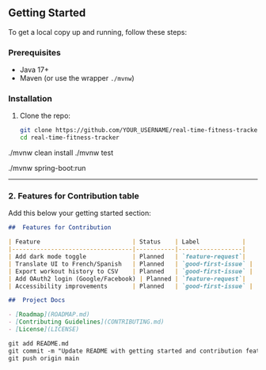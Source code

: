 
##  Getting Started

To get a local copy up and running, follow these steps:

### Prerequisites

- Java 17+
- Maven (or use the wrapper `./mvnw`)

### Installation

1. Clone the repo:

   ```bash
   git clone https://github.com/YOUR_USERNAME/real-time-fitness-tracker.git
   cd real-time-fitness-tracker

./mvnw clean install
./mvnw test

./mvnw spring-boot:run


---

###  2. **Features for Contribution** table

Add this below your getting started section:

```markdown
##  Features for Contribution

| Feature                          | Status    | Label            |
|----------------------------------|-----------|------------------|
| Add dark mode toggle             | Planned   | `feature-request`|
| Translate UI to French/Spanish   | Planned   | `good-first-issue` |
| Export workout history to CSV    | Planned   | `good-first-issue` |
| Add OAuth2 login (Google/Facebook) | Planned | `feature-request`|
| Accessibility improvements       | Planned   | `good-first-issue` |

##  Project Docs

- [Roadmap](ROADMAP.md)
- [Contributing Guidelines](CONTRIBUTING.md)
- [License](LICENSE)

git add README.md
git commit -m "Update README with getting started and contribution features"
git push origin main


